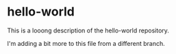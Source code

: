 # hello-world
This is a looong description of the hello-world repository.

I'm adding a bit more to this file from a different branch.
